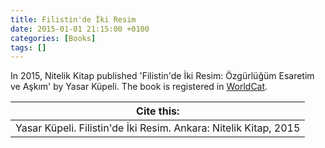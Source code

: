 ```yaml
---
title: Filistin'de İki Resim
date: 2015-01-01 21:15:00 +0100
categories: [Books]
tags: []
---
```


In 2015, Nitelik Kitap published 'Filistin'de İki Resim: Özgürlüğüm Esaretim ve Aşkım' by Yasar Küpeli. The book is registered in [WorldCat](https://search.worldcat.org/title/1162993951).


| Cite this:   |
|--------|
| Yasar Küpeli. Filistin'de İki Resim. Ankara: Nitelik Kitap, 2015

 